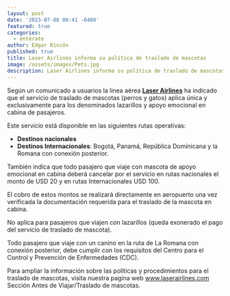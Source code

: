 ```yaml
---
layout: post
date: '2023-07-08 09:41 -0400'
featured: true
categories:
  - entérate
author: Edgar Rincón
published: true
title: Laser Airlines informa su política de traslado de mascotas
image: /assets/images/Pets.jpg
description: Laser Airlines informa su política de traslado de mascotas
---
```


Según un comunicado a usuarios la linea aérea [**Laser Airlines**](https://www.laserairlines.com/) ha indicado que el servicio de traslado de mascotas (perros y gatos) aplica única y exclusivamente para los denominados lazarillos y apoyo emocional en cabina de pasajeros.

Este servicio está disponible en las siguientes rutas operativas:

- **Destinos nacionales**
- **Destinos Internacionales**: Bogotá, Panamá, República Dominicana y la Romana con conexión posterior. 

También indica que todo pasajero que viaje con mascota de apoyo emocional en cabina deberá cancelar por el servicio en rutas nacionales el monto de USD 20 y en rutas Internacionales USD 100.

El cobro de estos montos se realizará directamente en aeropuerto una vez verificada la documentación requerida para el traslado de la mascota en cabina. 

No aplica para pasajeros que viajen con lazarillos (queda exonerado el pago del servicio de traslado de mascota).

Todo pasajero que viaje con un canino en la ruta de La Romana con conexión posterior, debe cumplir con los requisitos del Centro para el Control y Prevención de Enfermedades (CDC).

Para ampliar la información sobre las políticas y procedimientos para el traslado de mascotas, visita nuestra pagina web www.laserairlines.com Sección Antes de Viajar/Traslado de mascotas.
